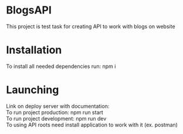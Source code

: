 # BlogsAPI
This project is test task for creating API to work with blogs on website
# Installation
To install all needed dependencies run: npm i
# Launching
Link on deploy server with documentation:  
To run project production: npm run start  
To run project development: npm run dev  
To using API roots need install application to work with it (ex. postman)
